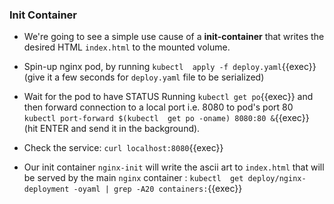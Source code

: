 
### Init Container

* We're going to see a simple use cause of a **init-container** that writes the desired  HTML `index.html` to the mounted volume.

* Spin-up nginx pod, by running `kubectl  apply -f deploy.yaml`{{exec}} (give it a few seconds for `deploy.yaml` file to be serialized)

* Wait for the pod to have STATUS Running `kubectl get po`{{exec}} and then forward connection to a local port i.e. 8080 to pod's port 80
`kubectl port-forward $(kubectl  get po -oname) 8080:80 &`{{exec}} (hit ENTER and send it in the background).

* Check the service: `curl localhost:8080`{{exec}}

* Our init container `nginx-init` will write the ascii art to `index.html` that will be served by the main `nginx` container : `kubectl  get deploy/nginx-deployment -oyaml | grep -A20 containers:`{{exec}} 